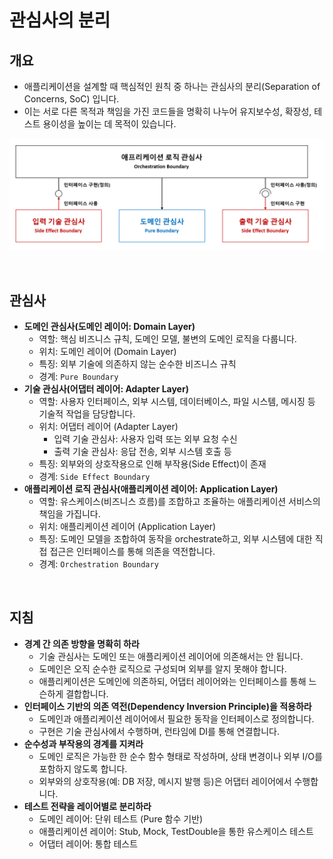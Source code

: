 # 관심사의 분리

## 개요
- 애플리케이션을 설계할 때 핵심적인 원칙 중 하나는 관심사의 분리(Separation of Concerns, SoC) 입니다.
- 이는 서로 다른 목적과 책임을 가진 코드들을 명확히 나누어 유지보수성, 확장성, 테스트 용이성을 높이는 데 목적이 있습니다.

![](./solution-separation-of-concerns-hexagonal-architecture.png)

<br/>

## 관심사
- **도메인 관심사(도메인 레이어: Domain Layer)**
  - 역할: 핵심 비즈니스 규칙, 도메인 모델, 불변의 도메인 로직을 다룹니다.
  - 위치: 도메인 레이어 (Domain Layer)
  - 특징: 외부 기술에 의존하지 않는 순수한 비즈니스 규칙
  - 경계: `Pure Boundary`
- **기술 관심사(어댑터 레이어: Adapter Layer)**
  - 역할: 사용자 인터페이스, 외부 시스템, 데이터베이스, 파일 시스템, 메시징 등 기술적 작업을 담당합니다.
  - 위치: 어댑터 레이어 (Adapter Layer)
    - 입력 기술 관심사: 사용자 입력 또는 외부 요청 수신
    - 출력 기술 관심사: 응답 전송, 외부 시스템 호출 등
  - 특징: 외부와의 상호작용으로 인해 부작용(Side Effect)이 존재
  - 경계: `Side Effect Boundary`
- **애플리케이션 로직 관심사(애플리케이션 레이어: Application Layer)**
  - 역할: 유스케이스(비즈니스 흐름)를 조합하고 조율하는 애플리케이션 서비스의 책임을 가집니다.
  - 위치: 애플리케이션 레이어 (Application Layer)
  - 특징: 도메인 모델을 조합하여 동작을 orchestrate하고, 외부 시스템에 대한 직접 접근은 인터페이스를 통해 의존을 역전합니다.
  - 경계: `Orchestration Boundary`

<br/>

## 지침
- **경계 간 의존 방향을 명확히 하라**
  - 기술 관심사는 도메인 또는 애플리케이션 레이어에 의존해서는 안 됩니다.
  - 도메인은 오직 순수한 로직으로 구성되며 외부를 알지 못해야 합니다.
  - 애플리케이션은 도메인에 의존하되, 어댑터 레이어와는 인터페이스를 통해 느슨하게 결합합니다.
- **인터페이스 기반의 의존 역전(Dependency Inversion Principle)을 적용하라**
  - 도메인과 애플리케이션 레이어에서 필요한 동작을 인터페이스로 정의합니다.
  - 구현은 기술 관심사에서 수행하며, 런타임에 DI를 통해 연결합니다.
- **순수성과 부작용의 경계를 지켜라**
  - 도메인 로직은 가능한 한 순수 함수 형태로 작성하며, 상태 변경이나 외부 I/O를 포함하지 않도록 합니다.
  - 외부와의 상호작용(예: DB 저장, 메시지 발행 등)은 어댑터 레이어에서 수행합니다.
- **테스트 전략을 레이어별로 분리하라**
  - 도메인 레이어: 단위 테스트 (Pure 함수 기반)
  - 애플리케이션 레이어: Stub, Mock, TestDouble을 통한 유스케이스 테스트
  - 어댑터 레이어: 통합 테스트